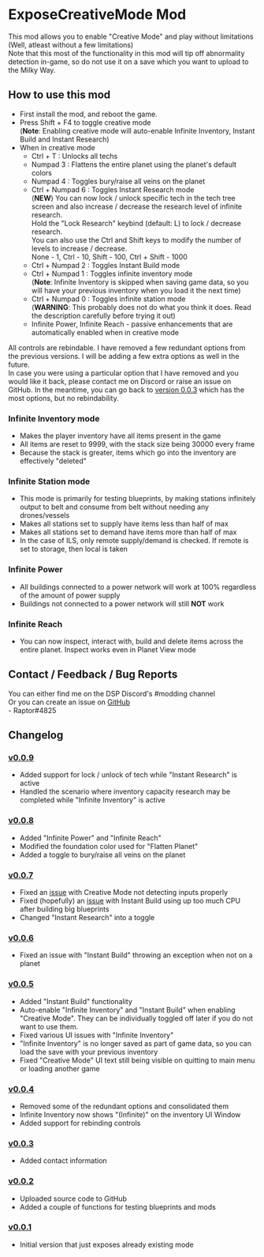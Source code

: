 # ExposeCreativeMode Mod
This mod allows you to enable "Creative Mode" and play without limitations (Well, atleast without a few limitations)  
Note that this most of the functionality in this mod will tip off abnormality detection in-game, so do not use it on a save which you want
to upload to the Milky Way.

## How to use this mod
* First install the mod, and reboot the game.
* Press Shift + F4 to toggle creative mode  
  (**Note**: Enabling creative mode will auto-enable Infinite Inventory, Instant Build and Instant Research)
* When in creative mode
  * Ctrl + T : Unlocks all techs
  * Numpad 3 : Flattens the entire planet using the planet's default colors  
  * Numpad 4 : Toggles bury/raise all veins on the planet
  * Ctrl + Numpad 6 : Toggles Instant Research mode  
    (**NEW**) You can now lock / unlock specific tech in the tech tree screen and also increase / decrease the research level of infinite research.  
    Hold the "Lock Research" keybind (default: L) to lock / decrease research.  
    You can also use the Ctrl and Shift keys to modify the number of levels to increase / decrease.  
    None - 1, Ctrl - 10, Shift - 100, Ctrl + Shift - 1000  
  * Ctrl + Numpad 2 : Toggles Instant Build mode
  * Ctrl + Numpad 1 : Toggles infinite inventory mode  
    (**Note**: Infinite Inventory is skipped when saving game data, so you will have your previous inventory when you load it the next time)
  * Ctrl + Numpad 0 : Toggles infinite station mode  
  (**WARNING**: This probably does not do what you think it does. Read the description carefully before trying it out)
  * Infinite Power, Infinite Reach - passive enhancements that are automatically enabled when in creative mode

All controls are rebindable. I have removed a few redundant options from the previous versions. I will be adding a few extra options as well in the future.  
In case you were using a particular option that I have removed and you would like it back, please contact me on Discord or raise an issue on GitHub. In the meantime, you can go back to [version 0.0.3](https://dsp.thunderstore.io/package/Raptor/ExposeCreativeMode/0.0.3/) which has the most options, but no rebindability. 

### Infinite Inventory mode

* Makes the player inventory have all items present in the game
* All items are reset to 9999, with the stack size being 30000 every frame
* Because the stack is greater, items which go into the inventory are effectively "deleted"

### Infinite Station mode

* This mode is primarily for testing blueprints, by making stations infinitely output to belt and consume from belt without needing any drones/vessels
* Makes all stations set to supply have items less than half of max
* Makes all stations set to demand have items more than half of max
* In the case of ILS, only remote supply/demand is checked. If remote is set to storage, then local is taken

### Infinite Power
* All buildings connected to a power network will work at 100% regardless of the amount of power supply
* Buildings not connected to a power network will still **NOT** work

### Infinite Reach
* You can now inspect, interact with, build and delete items across the entire planet. Inspect works even in Planet View mode

## Contact / Feedback / Bug Reports
You can either find me on the DSP Discord's #modding channel  
Or you can create an issue on [GitHub](https://github.com/Velociraptor115/DSPMods)  
\- Raptor#4825

## Changelog

### [v0.0.9](https://dsp.thunderstore.io/package/Raptor/ExposeCreativeMode/0.0.9/)

* Added support for lock / unlock of tech while "Instant Research" is active
* Handled the scenario where inventory capacity research may be completed while "Infinite Inventory" is active

### [v0.0.8](https://dsp.thunderstore.io/package/Raptor/ExposeCreativeMode/0.0.8/)

* Added "Infinite Power" and "Infinite Reach"
* Modified the foundation color used for "Flatten Planet"
* Added a toggle to bury/raise all veins on the planet

### [v0.0.7](https://dsp.thunderstore.io/package/Raptor/ExposeCreativeMode/0.0.7/)

* Fixed an [issue](https://github.com/Velociraptor115/DSPMods/issues/4) with Creative Mode not detecting inputs properly
* Fixed (hopefully) an [issue](https://github.com/Velociraptor115/DSPMods/issues/5) with Instant Build using up too much CPU after building big blueprints
* Changed "Instant Research" into a toggle

### [v0.0.6](https://dsp.thunderstore.io/package/Raptor/ExposeCreativeMode/0.0.6/)

* Fixed an issue with "Instant Build" throwing an exception when not on a planet

### [v0.0.5](https://dsp.thunderstore.io/package/Raptor/ExposeCreativeMode/0.0.5/)

* Added "Instant Build" functionality
* Auto-enable "Infinite Inventory" and "Instant Build" when enabling "Creative Mode". They can be individually toggled off later if you do not want to use them.
* Fixed various UI issues with "Infinite Inventory"
* "Infinite Inventory" is no longer saved as part of game data, so you can load the save with your previous inventory
* Fixed "Creative Mode" UI text still being visible on quitting to main menu or loading another game

### [v0.0.4](https://dsp.thunderstore.io/package/Raptor/ExposeCreativeMode/0.0.4/)

* Removed some of the redundant options and consolidated them
* Infinite Inventory now shows "(Infinite)" on the inventory UI Window
* Added support for rebinding controls

### [v0.0.3](https://dsp.thunderstore.io/package/Raptor/ExposeCreativeMode/0.0.3/)

* Added contact information

### [v0.0.2](https://dsp.thunderstore.io/package/Raptor/ExposeCreativeMode/0.0.2/)

* Uploaded source code to GitHub  
* Added a couple of functions for testing blueprints and mods

### [v0.0.1](https://dsp.thunderstore.io/package/Raptor/ExposeCreativeMode/0.0.1/)

* Initial version that just exposes already existing mode